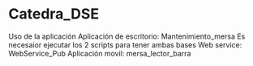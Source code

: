 # Catedra_DSE
Uso de la aplicación
Aplicación de escritorio: Mantenimiento_mersa
Es necesaior ejecutar los 2 scripts para tener ambas bases
Web service: WebService_Pub
Aplicación movil: mersa_lector_barra
